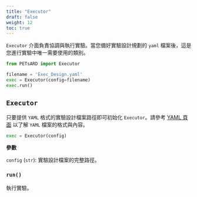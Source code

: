 ```yaml
---
title: "Executor"
draft: false
weight: 12
toc: true
---
```


`Executor` 介面負責協調與執行實驗。當您備好實驗設計規劃的 `yaml` 檔案後，這是您進行實驗中唯一需要使用的類別。

```Python
from PETsARD import Executor

filename = 'Exec_Design.yaml'
exec = Executor(config=filename)
exec.run()
```

## `Executor`

只要提供 `YAML` 格式的實驗設計檔案路徑即可初始化 `Executor`。請參考 [YAML 頁面](/PETsARD/zh-tw/docs/usage/02_yaml) 以了解 `YAML` 檔案的格式與內容。

```Python
exec = Executor(config)
```

**參數**

`config` (`str`): 實驗設計檔案的完整路徑。

### `run()`

執行實驗。
